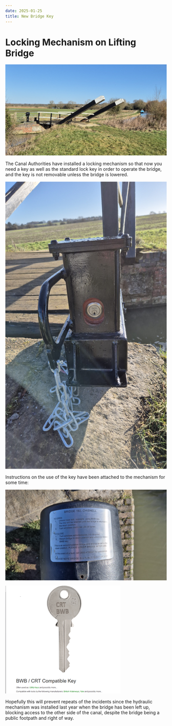 ```yaml
---
date: 2025-01-25
title: New Bridge Key
---
```



# Locking Mechanism on Lifting Bridge

![Bridge](20250125_112451.jpg)



The Canal Authorities have installed a locking mechanism so that now you need
a key as well as the standard lock key in order to operate the bridge, and the key
is not removable unless the bridge is lowered.

![locking mechanism](20250125_112708.jpg)


Instructions on the use of the key have been attached to the mechanism for some time:

![instructions](20250125_112640.jpg)

![key](key.png)


Hopefully this will prevent repeats of the incidents since the
hydraulic mechanism was installed last year when the bridge has been
left up, blocking access to the other side of the canal, despite the
bridge being a public footpath and right of way.

